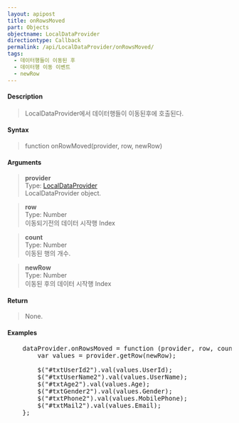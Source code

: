 ```yaml
---
layout: apipost
title: onRowsMoved
part: Objects
objectname: LocalDataProvider
directiontype: Callback
permalink: /api/LocalDataProvider/onRowsMoved/
tags:
  - 데이터행들이 이동된 후
  - 데이터행 이동 이벤트
  - newRow
---
```



#### Description

> LocalDataProvider에서 데이터행들이 이동된후에 호출된다.

#### Syntax

> function onRowMoved(provider, row, newRow)

#### Arguments

> **provider**  
> Type: [LocalDataProvider](/api/LocalDataProvider/)  
> LocalDataProvider object.

> **row**  
> Type: Number  
> 이동되기전의 데이터 시작행 Index  

> **count**  
> Type: Number  
> 이동된 행의 개수.

> **newRow**  
> Type: Number  
> 이동된 후의 데이터 시작행 Index

#### Return

> None.

#### Examples 

<pre class="prettyprint">
    dataProvider.onRowsMoved = function (provider, row, count, newRow) {
        var values = provider.getRow(newRow);

        $("#txtUserId2").val(values.UserId);
        $("#txtUserName2").val(values.UserName);
        $("#txtAge2").val(values.Age);
        $("#txtGender2").val(values.Gender);
        $("#txtPhone2").val(values.MobilePhone);
        $("#txtMail2").val(values.Email);
    };
</pre>

